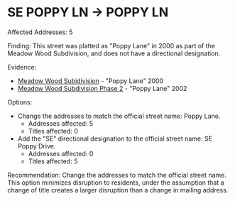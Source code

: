 # SE POPPY LN -> POPPY LN

Affected Addresses: 5

Finding: This street was platted as "Poppy Lane" in 2000 as part of the Meadow Wood Subdivision, and does not have a directional designation.

Evidence:

- [Meadow Wood Subidivision](https://www.grantspassoregon.gov/DocumentCenter/View/31502/MEADOW-WOOD-SUBDIVISION?bidId=) - "Poppy Lane" 2000
- [Meadow Wood Subdivision Phase 2](https://www.grantspassoregon.gov/DocumentCenter/View/31689/MEADOW-WOOD-SUBDIVISION-PHASE-2?bidId=) - "Poppy Lane" 2002

Options:

- Change the addresses to match the official street name: Poppy Lane.
  - Addresses affected: 5
  - Titles affected: 0
- Add the "SE" directional designation to the official street name: SE Poppy Drive.
  - Addresses affected: 0
  - Titles affected: 5

Recommendation: Change the addresses to match the official street name. This option minimizes disruption to residents, under the assumption that a change of title creates a larger disruption than a change in mailing address.

